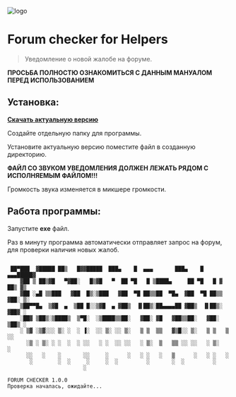 ![logo](https://i.imgur.com/oFyaJdx.png)
# **Forum checker for Helpers**
> Уведомление о новой жалобе на форуме.



**ПРОСЬБА ПОЛНОСТЮ ОЗНАКОМИТЬСЯ С ДАННЫМ МАНУАЛОМ ПЕРЕД ИСПОЛЬЗОВАНИЕМ**


## Установка:



[**Скачать актуальную версию**](https://github.com/Gr00ss/ForumChecker/releases/latest)

Создайте отдельную папку для программы.

Установите актуальную версию поместите файл в созданную директорию.

**ФАЙЛ СО ЗВУКОМ УВЕДОМЛЕНИЯ ДОЛЖЕН ЛЕЖАТЬ РЯДОМ С ИСПОЛНЯЕМЫМ ФАЙЛОМ!!!**

Громкость звука изменяется в микшере громкости.




## Работа программы: 

Запустите **exe** файл.

Раз в минуту программа автоматически отправляет запрос на форум, для проверки наличия новых жалоб.


```

 ██▀███  ▓█████ ██▒   █▓▓█████  ███▄    █  ▄▄▄       ███▄    █ ▄▄▄█████▓
    ▓██ ▒ ██▒▓█   ▀▓██░   █▒▓█   ▀  ██ ▀█   █ ▒████▄     ██ ▀█   █ ▓  ██▒ ▓▒
    ▓██ ░▄█ ▒▒███   ▓██  █▒░▒███   ▓██  ▀█ ██▒▒██  ▀█▄  ▓██  ▀█ ██▒▒ ▓██░ ▒░
    ▒██▀▀█▄  ▒▓█  ▄  ▒██ █░░▒▓█  ▄ ▓██▒  ▐▌██▒░██▄▄▄▄██ ▓██▒  ▐▌██▒░ ▓██▓ ░
    ░██▓ ▒██▒░▒████▒  ▒▀█░  ░▒████▒▒██░   ▓██░ ▓█   ▓██▒▒██░   ▓██░  ▒██▒ ░
    ░ ▒▓ ░▒▓░░░ ▒░ ░  ░ ▐░  ░░ ▒░ ░░ ▒░   ▒ ▒  ▒▒   ▓▒█░░ ▒░   ▒ ▒   ▒ ░░
      ░▒ ░ ▒░ ░ ░  ░  ░ ░░   ░ ░  ░░ ░░   ░ ▒░  ▒   ▒▒ ░░ ░░   ░ ▒░    ░
      ░░   ░    ░       ░░     ░      ░   ░ ░   ░   ▒      ░   ░ ░   ░
       ░        ░  ░     ░     ░  ░         ░       ░  ░         ░
                        ░

FORUM CHECKER 1.0.0
Проверка началась, ожидайте...
```


